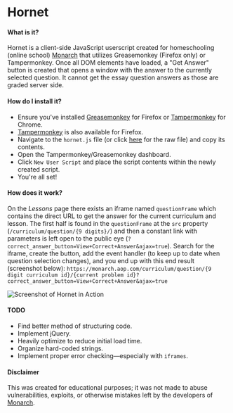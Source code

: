 # Hornet

#### What is it?
Hornet is a client-side JavaScript userscript created for homeschooling (online school) [Monarch](https://monarch.aop.com) that utilizes Greasemonkey (Firefox only) or Tampermonkey. Once all DOM elements have loaded, a "Get Answer" button is created that opens a window with the answer to the currently selected question. It cannot get the essay question answers as those are graded server side.

#### How do I install it?

- Ensure you've installed [Greasemonkey](https://addons.mozilla.org/en-US/firefox/addon/greasemonkey) for Firefox or [Tampermonkey](https://chrome.google.com/webstore/detail/tampermonkey/dhdgffkkebhmkfjojejmpbldmpobfkfo) for Chrome.
- [Tampermonkey](https://addons.mozilla.org/en-US/firefox/addon/tampermonkey) is also available for Firefox.
- Navigate to the `hornet.js` file (or click [here](https://github.com/njmacmurchy96/hornet/blob/master/hornet.js) for the raw file) and copy its contents.
- Open the Tampermonkey/Greasemonkey dashboard.
- Click `New User Script` and place the script contents within the newly created script.
- You're all set!

#### How does it work?
On the *Lessons* page there exists an iframe named `questionFrame` which contains the direct URL to get the answer for the current curriculum and lesson. The first half is found in the `questionFrame` at the `src` property (`/curriculum/question/{9 digits}/`) and then a constant link with parameters is left open to the public eye (`?correct_answer_button=View+Correct+Answer&ajax=true`). Search for the iframe, create the button, add the event handler (to keep up to date when question selection changes), and you end up with this end result (screenshot below): `https://monarch.aop.com/curriculum/question/{9 digit curriculum id}/{current problem id}?correct_answer_button=View+Correct+Answer&ajax=true`

![Screenshot of Hornet in Action](https://i.imgur.com/BVuZc79.png)

#### TODO
- Find better method of structuring code.
- Implement jQuery.
- Heavily optimize to reduce initial load time.
- Organize hard-coded strings.
- Implement proper error checking—especially with `iframes`.  

#### Disclaimer
This was created for educational purposes; it was not made to abuse vulnerabilities, exploits, or otherwise mistakes left by the developers of [Monarch](https://monarch.aop.com).
